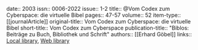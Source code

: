 date:: 2003
issn:: 0006-2022
issue:: 1-2
title:: @Vom Codex zum Cyberspace: die virtuelle Bibel
pages:: 47-57
volume:: 52
item-type:: [[journalArticle]]
original-title:: Vom Codex zum Cyberspace: die virtuelle Bibel
short-title:: Vom Codex zum Cyberspace
publication-title:: "Biblos: Beiträge zu Buch, Bibliothek und Schrift"
authors:: [[Erhard Göbel]]
links:: [Local library](zotero://select/groups/2386895/items/Y9GZKDQU), [Web library](https://www.zotero.org/groups/2386895/items/Y9GZKDQU)
